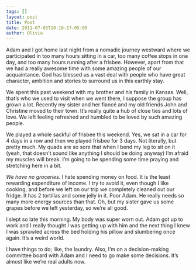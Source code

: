 ```yaml
---
tags: []
layout: post
title: Post
date: 2011-07-05T10:18:17-05:00
author: Olivia
---
```


Adam and I got home last night from a nomadic journey westward where we participated in too many hours sitting in a car, too many coffee stops in one day, and too many hours running after a frisbee. However, apart from that we had a really awesome time with some amazing people of our acquaintance. God has blessed us a vast deal with people who have great character, ambition and stories to surround us in this earthly stay.

We spent this past weekend with my brother and his family in Kansas. Well, that’s who we used to visit when we went there, I suppose the group has grown a lot. Recently my sister and her fiancé and my old friends John and Christine moved to their town. It’s really quite a hub of close ties and lots of love. We left feeling refreshed and humbled to be loved by such amazing people.

We played a whole sackful of frisbee this weekend. Yes, we sat in a car for 4 days in a row and then we played frisbee for 3 days. Not literally, but pretty much. My quads are so sore that when I bend my leg to sit on it (yeah, that doesn’t sound like anything I should be doing anyway) I’m afraid my muscles will break. I’m going to be spending some time praying and stretching here in a bit.

_We have no groceries_. I hate spending money on food. It is the least rewarding expenditure of income. I try to avoid it, even though I like cooking, and before we left on our trip we completely cleaned out our fridge. It has 2 tortillas and some jelly in it. Poor Adam. He really needs so many more energy sources than that. Oh, but my sister gave us some grapes before we left yesterday, so we’re all good.

I slept so late this morning. My body was super worn out. Adam got up to work and I really thought I was getting up with him and the next thing I knew I was sprawled across the bed holding his pillow and slumbering once again. It’s a weird world.

I have things to do; like, the laundry. Also, I’m on a decision-making committee board with Adam and I need to go make some decisions. It’s almost like we’re real adults now.
